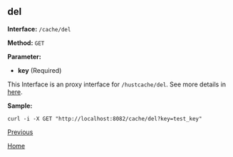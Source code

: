 ## del ##

**Interface:** `/cache/del`

**Method:** `GET`

**Parameter:** 

*  **key** (Required)  

This Interface is an proxy interface for `/hustcache/del`. See more details in [here](../../hustdb/hustcache/del.md). 

**Sample:**

    curl -i -X GET "http://localhost:8082/cache/del?key=test_key"

[Previous](../cache.md)

[Home](../../../index.md)